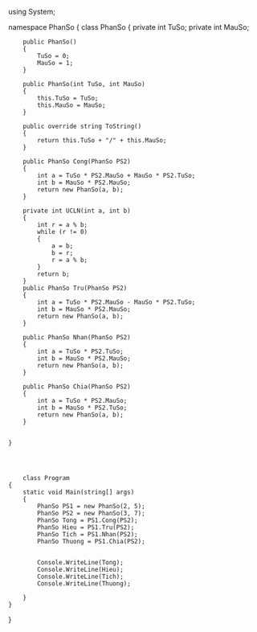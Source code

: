using System;

namespace PhanSo
{
    class PhanSo
    {
        private int TuSo;
        private int MauSo;

        public PhanSo()
        {
            TuSo = 0;
            MauSo = 1;
        }

        public PhanSo(int TuSo, int MauSo)
        {
            this.TuSo = TuSo;
            this.MauSo = MauSo;
        }

        public override string ToString()
        {
            return this.TuSo + "/" + this.MauSo;
        }

        public PhanSo Cong(PhanSo PS2)
        {
            int a = TuSo * PS2.MauSo + MauSo * PS2.TuSo;
            int b = MauSo * PS2.MauSo;
            return new PhanSo(a, b);
        }

        private int UCLN(int a, int b)
        {
            int r = a % b;
            while (r != 0)
            {
                a = b;
                b = r;
                r = a % b;
            }
            return b;
        }
        public PhanSo Tru(PhanSo PS2)
        {
            int a = TuSo * PS2.MauSo - MauSo * PS2.TuSo;
            int b = MauSo * PS2.MauSo;
            return new PhanSo(a, b);
        }

        public PhanSo Nhan(PhanSo PS2)
        {
            int a = TuSo * PS2.TuSo;
            int b = MauSo * PS2.MauSo;
            return new PhanSo(a, b);
        }

        public PhanSo Chia(PhanSo PS2)
        {
            int a = TuSo * PS2.MauSo;
            int b = MauSo * PS2.TuSo;
            return new PhanSo(a, b);
        }


    }




        class Program
    {
        static void Main(string[] args)
        {
            PhanSo PS1 = new PhanSo(2, 5);
            PhanSo PS2 = new PhanSo(3, 7);
            PhanSo Tong = PS1.Cong(PS2);
            PhanSo Hieu = PS1.Tru(PS2);
            PhanSo Tich = PS1.Nhan(PS2);
            PhanSo Thuong = PS1.Chia(PS2);


            Console.WriteLine(Tong);
            Console.WriteLine(Hieu);
            Console.WriteLine(Tich);
            Console.WriteLine(Thuong);

        }
    }
}
